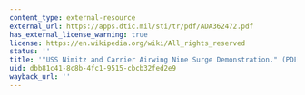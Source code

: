 ```yaml
---
content_type: external-resource
external_url: https://apps.dtic.mil/sti/tr/pdf/ADA362472.pdf
has_external_license_warning: true
license: https://en.wikipedia.org/wiki/All_rights_reserved
status: ''
title: '"USS Nimitz and Carrier Airwing Nine Surge Demonstration." (PDF)'
uid: dbb81c41-8c8b-4fc1-9515-cbcb32fed2e9
wayback_url: ''
---
```

